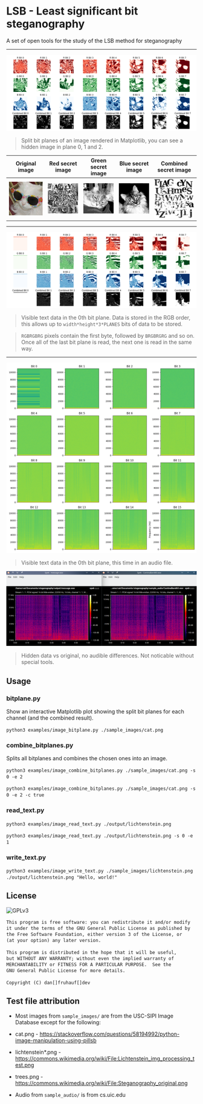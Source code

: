 # LSB - Least significant bit steganography

A set of open tools for the study of the LSB method for steganography

---
![Split bit planes of an image rendered in Matplotlib](./docs/bitplanes.png)
> Split bit planes of an image rendered in Matplotlib, you can see a hidden image in plane 0, 1 and 2.

Original image               | Red secret image              | Green secret image           | Blue secret image           | Combined secret image
:---------------------------:|:-----------------------------:|:----------------------------:|:---------------------------:|:-------------------------------:
![](./sample_images/cat.png) |  ![](./docs/secret_red.png)   | ![](./docs/secret_green.png) | ![](./docs/secret_blue.png) | ![](./docs/secret_combined.png)

---

![Visible text data in the 0th bit plane](./docs/bitplanes_lichtenstein.png)
> Visible text data in the 0th bit plane. Data is stored in the RGB order, this allows up to `width*height*3*PLANES` bits of data to be stored.

> `RGBRGBRG` pixels contain the first byte, followed by `BRGBRGRG` and so on. Once all of the last bit plane is read, the next one is read in the same way.

---

![Visible text data in the 0th bit plane](./docs/audio_bitplanes_spectrogram.png)
> Visible text data in the 0th bit plane, this time in an audio file.

![Hidden data vs original](./docs/spek.png)
> Hidden data vs original, no audible differences. Not noticable without special tools.


## Usage

### bitplane.py

Show an interactive Matplotlib plot showing the split bit planes for each channel (and the combined result).

`python3 examples/image_bitplane.py ./sample_images/cat.png`

### combine_bitplanes.py

Splits all bitplanes and combines the chosen ones into an image.

`python3 examples/image_combine_bitplanes.py ./sample_images/cat.png -s 0 -e 2`

`python3 examples/image_combine_bitplanes.py ./sample_images/cat.png -s 0 -e 2 -c true`

### read_text.py

`python3 examples/image_read_text.py ./output/lichtenstein.png`

`python3 examples/image_read_text.py ./output/lichtenstein.png -s 0 -e 1`

### write_text.py

`python3 examples/image_write_text.py ./sample_images/lichtenstein.png ./output/lichtenstein.png "Hello, world!"`


## License

![GPLv3](https://www.gnu.org/graphics/gplv3-with-text-136x68.png)

    This program is free software: you can redistribute it and/or modify
    it under the terms of the GNU General Public License as published by
    the Free Software Foundation, either version 3 of the License, or
    (at your option) any later version.

    This program is distributed in the hope that it will be useful,
    but WITHOUT ANY WARRANTY; without even the implied warranty of
    MERCHANTABILITY or FITNESS FOR A PARTICULAR PURPOSE.  See the
    GNU General Public License for more details.

    Copyright (C) dan[]fruhauf[]dev

## Test file attribution

- Most images from `sample_images/` are from the USC-SIPI Image Database except for the following:
- cat.png - https://stackoverflow.com/questions/58194992/python-image-manipulation-using-pillsb
- lichtenstein*.png - https://commons.wikimedia.org/wiki/File:Lichtenstein_img_processing_test.png
- trees.png - https://commons.wikimedia.org/wiki/File:Steganography_original.png

- Audio from `sample_audio/` is from cs.uic.edu
